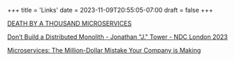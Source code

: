 +++
title = 'Links'
date = 2023-11-09T20:55:05-07:00
draft = false
+++


[DEATH BY A THOUSAND MICROSERVICES](https://renegadeotter.com/2023/09/10/death-by-a-thousand-microservices.html)

[Don’t Build a Distributed Monolith - Jonathan "J." Tower - NDC London 2023](https://www.youtube.com/watch?v=p2GlRToY5HI)

[Microservices: The Million-Dollar Mistake Your Company is Making](https://levelup.gitconnected.com/microservices-the-million-dollar-mistake-your-company-is-making-c50eb428f732)